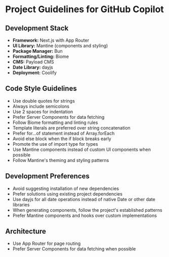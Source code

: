 # Project Guidelines for GitHub Copilot

## Development Stack

- **Framework:** Next.js with App Router
- **UI Library:** Mantine (components and styling)
- **Package Manager:** Bun
- **Formatting/Linting:** Biome
- **CMS:** Payload CMS
- **Date Library:** dayjs
- **Deployment:** Coolify

## Code Style Guidelines

- Use double quotes for strings
- Always include semicolons
- Use 2 spaces for indentation
- Prefer Server Components for data fetching
- Follow Biome formatting and linting rules
- Template literals are preferred over string concatenation
- Prefer for...of statement instead of Array.forEach
- Avoid else block when the if block breaks early
- Promote the use of import type for types
- Use Mantine components instead of custom UI components when possible
- Follow Mantine's theming and styling patterns

## Development Preferences

- Avoid suggesting installation of new dependencies
- Prefer solutions using existing project dependencies
- Use dayjs for all date operations instead of native Date or other date libraries
- When generating components, follow the project's established patterns
- Prefer Mantine components and hooks over custom implementations

## Architecture

- Use App Router for page routing
- Prefer Server Components for data fetching when possible
